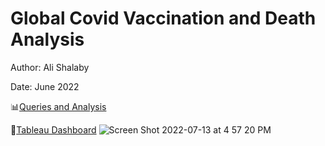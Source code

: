 # Global Covid Vaccination and Death Analysis

Author: Ali Shalaby

Date: June 2022

:bar_chart:[Queries and Analysis](https://github.com/alishalaby07/CovidAnalysis/blob/main/CovidAnalysis)

:art:[Tableau Dashboard](https://public.tableau.com/app/profile/ali.shalaby/viz/CovidAnalysisDashboard_16571612198440/Dashboard1?publish=yes)
![Screen Shot 2022-07-13 at 4 57 20 PM](https://user-images.githubusercontent.com/83675013/178834613-c0c10bfc-fc52-4fc6-890f-5b240d786874.png)
